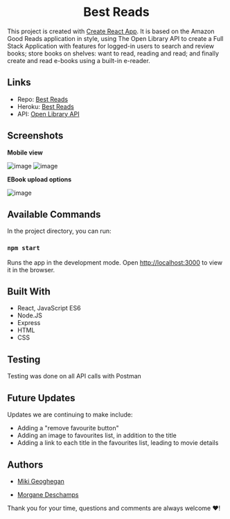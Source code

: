 <h1 align="center">Best Reads</h1>

This project is created with [Create React App](https://github.com/facebook/create-react-app). It is based on the Amazon Good Reads application in style, using The Open Library API to create a Full Stack Application with features for logged-in users to search and review books; store books on shelves: want to read, reading and read; and finally create and read e-books using a built-in e-reader.

## Links

- Repo: [Best Reads](https://github.com/Miki-Geoghegan/BestReads)
- Heroku: [Best Reads](https://mm-best-reads.herokuapp.com/)
- API: [Open Library API](https://openlibrary.org/developers/api)


## Screenshots

**Mobile view**
<p float="left">

  ![image](https://user-images.githubusercontent.com/83708369/137088524-5ffd656f-97eb-4bbc-b12e-1eea0c3dd2af.png)
  ![image](https://user-images.githubusercontent.com/83708369/137095470-8c38dc69-d7eb-4d3b-996a-016b74b946d9.png)
</p>

**EBook upload options**
<p align ="center">

![image](https://user-images.githubusercontent.com/83708369/137096242-16d45086-0b6c-4982-9804-4d344609bd58.png)
</p>


## Available Commands

In the project directory, you can run:

### `npm start`

Runs the app in the development mode. Open [http://localhost:3000](http://localhost:3000) to view it in the browser.


## Built With

- React, JavaScript ES6
- Node.JS
- Express
- HTML
- CSS

## Testing

Testing was done on all API calls with Postman


## Future Updates

<p>Updates we are continuing to make include:</p>
<ul>
<li>Adding a "remove favourite button"</li>
<li>Adding an image to favourites list, in addition to the title</li>
<li>Adding a link to each title in the favourites list, leading to movie details</li>
</ul>

## Authors

- [Miki Geoghegan](https://github.com/Miki-Geoghegan)

- [Morgane Deschamps](https://github.com/MorganeDeschamps)

Thank you for your time, questions and comments are always welcome :heart:!
